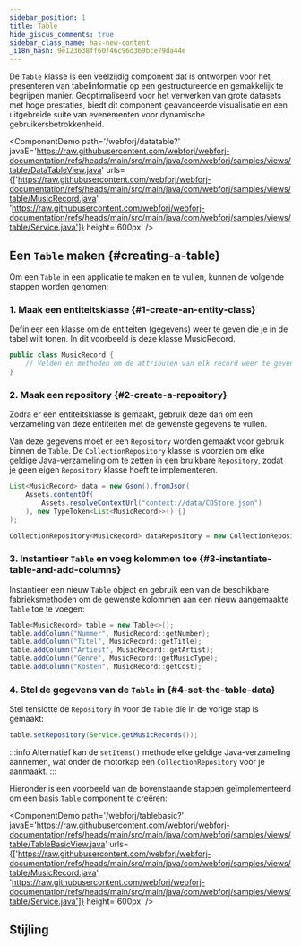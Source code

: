 ```yaml
---
sidebar_position: 1
title: Table
hide_giscus_comments: true
sidebar_class_name: has-new-content
_i18n_hash: 9e123638ff60f46c96d369bce79da44e
---
```

<DocChip chip='shadow' />
<DocChip chip='name' label="dwc-table" />
<DocChip chip='since' label='24.00' />
<JavadocLink type="table" location="com/webforj/component/table/Table" top='true'/>

De `Table` klasse is een veelzijdig component dat is ontworpen voor het presenteren van tabelinformatie op een gestructureerde en gemakkelijk te begrijpen manier. Geoptimaliseerd voor het verwerken van grote datasets met hoge prestaties, biedt dit component geavanceerde visualisatie en een uitgebreide suite van evenementen voor dynamische gebruikersbetrokkenheid.

<ComponentDemo 
path='/webforj/datatable?' 
javaE='https://raw.githubusercontent.com/webforj/webforj-documentation/refs/heads/main/src/main/java/com/webforj/samples/views/table/DataTableView.java'
urls={['https://raw.githubusercontent.com/webforj/webforj-documentation/refs/heads/main/src/main/java/com/webforj/samples/views/table/MusicRecord.java', 
'https://raw.githubusercontent.com/webforj/webforj-documentation/refs/heads/main/src/main/java/com/webforj/samples/views/table/Service.java']}
height='600px'
/>


## Een `Table` maken {#creating-a-table}

Om een `Table` in een applicatie te maken en te vullen, kunnen de volgende stappen worden genomen:

### 1. Maak een entiteitsklasse {#1-create-an-entity-class}

Definieer een klasse om de entiteiten (gegevens) weer te geven die je in de tabel wilt tonen. In dit voorbeeld is deze klasse MusicRecord.

```java
public class MusicRecord {
    // Velden en methoden om de attributen van elk record weer te geven
}
```

### 2. Maak een repository {#2-create-a-repository}

Zodra er een entiteitsklasse is gemaakt, gebruik deze dan om een verzameling van deze entiteiten met de gewenste gegevens te vullen.

Van deze gegevens moet er een `Repository` worden gemaakt voor gebruik binnen de `Table`. De `CollectionRepository` klasse is voorzien om elke geldige Java-verzameling om te zetten in een bruikbare `Repository`, zodat je geen eigen `Repository` klasse hoeft te implementeren.

```java
List<MusicRecord> data = new Gson().fromJson(
    Assets.contentOf(
        Assets.resolveContextUrl("context://data/CDStore.json")
    ), new TypeToken<List<MusicRecord>>() {}
);

CollectionRepository<MusicRecord> dataRepository = new CollectionRepository<>(data);
```

### 3. Instantieer `Table` en voeg kolommen toe {#3-instantiate-table-and-add-columns}

Instantieer een nieuw `Table` object en gebruik een van de beschikbare fabrieksmethoden om de gewenste kolommen aan een nieuw aangemaakte `Table` toe te voegen:

```java
Table<MusicRecord> table = new Table<>();
table.addColumn("Nummer", MusicRecord::getNumber);
table.addColumn("Titel", MusicRecord::getTitle);
table.addColumn("Artiest", MusicRecord::getArtist);
table.addColumn("Genre", MusicRecord::getMusicType);
table.addColumn("Kosten", MusicRecord::getCost);
```

### 4. Stel de gegevens van de `Table` in {#4-set-the-table-data}

Stel tenslotte de `Repository` in voor de `Table` die in de vorige stap is gemaakt:

```java
table.setRepository(Service.getMusicRecords());
```

:::info
Alternatief kan de `setItems()` methode elke geldige Java-verzameling aannemen, wat onder de motorkap een `CollectionRepository` voor je aanmaakt. 
:::

Hieronder is een voorbeeld van de bovenstaande stappen geïmplementeerd om een basis `Table` component te creëren:


<ComponentDemo 
path='/webforj/tablebasic?' 
javaE='https://raw.githubusercontent.com/webforj/webforj-documentation/refs/heads/main/src/main/java/com/webforj/samples/views/table/TableBasicView.java'
urls={['https://raw.githubusercontent.com/webforj/webforj-documentation/refs/heads/main/src/main/java/com/webforj/samples/views/table/MusicRecord.java', 
'https://raw.githubusercontent.com/webforj/webforj-documentation/refs/heads/main/src/main/java/com/webforj/samples/views/table/Service.java']}
height='600px'
/>

## Stijling

<TableBuilder name="Table" />
